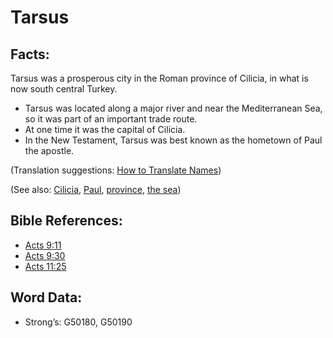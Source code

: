 # Tarsus

## Facts:

Tarsus was a prosperous city in the Roman province of Cilicia, in what is now south central Turkey.

* Tarsus was located along a major river and near the Mediterranean Sea, so it was part of an important trade route.
* At one time it was the capital of Cilicia.
* In the New Testament, Tarsus was best known as the hometown of Paul the apostle.

(Translation suggestions: [How to Translate Names](rc://en/ta/man/translate/translate-names))

(See also: [Cilicia](../names/cilicia.md), [Paul](../names/paul.md), [province](../other/province.md), [the sea](../names/mediterranean.md))

## Bible References:

* [Acts 9:11](rc://en/tn/help/act/09/11)
* [Acts 9:30](rc://en/tn/help/act/09/30)
* [Acts 11:25](rc://en/tn/help/act/11/25)

## Word Data:

* Strong’s: G50180, G50190
